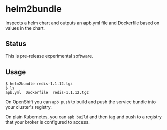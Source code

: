 # helm2bundle

Inspects a helm chart and outputs an apb.yml file and Dockerfile based on
values in the chart.

## Status

This is pre-release experimental software.


## Usage

```
$ helm2bundle redis-1.1.12.tgz 
$ ls
apb.yml  Dockerfile  redis-1.1.12.tgz
```

On OpenShift you can ``apb push`` to build and push the service bundle into your
cluster's registry.

On plain Kubernetes, you can ``apb build`` and then tag and push to a registry that
your broker is configured to access.
